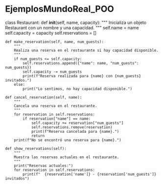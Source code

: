 # EjemplosMundoReal_POO
class Restaurant:
    def __init__(self, name, capacity):
        """
        Inicializa un objeto Restaurant con un nombre y una capacidad.
        """
        self.name = name
        self.capacity = capacity
        self.reservations = []

    def make_reservation(self, name, num_guests):
        """
        Realiza una reserva en el restaurante si hay capacidad disponible.
        """
        if num_guests <= self.capacity:
            self.reservations.append({"name": name, "num_guests": num_guests})
            self.capacity -= num_guests
            print(f"Reserva realizada para {name} con {num_guests} invitados.")
        else:
            print("Lo sentimos, no hay capacidad disponible.")

    def cancel_reservation(self, name):
        """
        Cancela una reserva en el restaurante.
        """
        for reservation in self.reservations:
            if reservation["name"] == name:
                self.capacity += reservation["num_guests"]
                self.reservations.remove(reservation)
                print(f"Reserva cancelada para {name}.")
                return
        print(f"No se encontró una reserva para {name}.")

    def show_reservations(self):
        """
        Muestra las reservas actuales en el restaurante.
        """
        print("Reservas actuales:")
        for reservation in self.reservations:
            print(f"  {reservation['name']} - {reservation['num_guests']} invitados")
